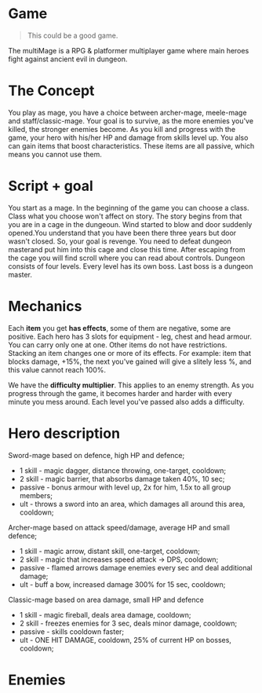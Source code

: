 # Game

> This could be a good game. 

The multiMage is a RPG & platformer multiplayer game where main heroes fight 
against ancient evil in dungeon.

# The Concept
You play as mage, you have a choice between archer-mage, meele-mage and 
staff/classic-mage. Your goal is to survive, as the more enemies you've killed,
the stronger enemies become. As you kill and progress with the game, your hero 
with his/her HP and damage from skills level up. You also can gain items that
boost characteristics. These items are all passive, which means you cannot use them.

# Script + goal
You start as a mage. In the beginning of the game you can choose a class.
Class what you choose won't affect on story.
The story begins from that you are in a cage in the dungeoun.
Wind started to blow and door suddenly opened.You understand that you have been 
there three years but door wasn't closed. So, your goal is revenge. You need to 
defeat dungeon masterand put him into this cage and close this time.
After escaping from the cage you will find scroll where you can read about controls. 
Dungeon consists of four levels. Every level has its own boss. Last boss is a dungeon master.


# Mechanics
Each **item** you get **has effects**, some of them are negative, some are positive.
Each hero has 3 slots for equipment - leg, chest and head armour. 
You can carry only one at one.
Other items do not have restrictions. 
Stacking an item changes one or more of its effects.
For example: item that blocks damage, +15%, the next you've gained will give a 
slitely less %, and this value cannot reach 100%.

We have the **difficulty multiplier**. This applies to an enemy strength.
As you progress through the game, it becomes harder and harder with every minute you mess around.
Each level you've passed also adds a difficulty.

# Hero description
Sword-mage based on defence, high HP and defence;
* 1 skill - magic dagger, distance throwing, one-target, cooldown;
* 2 skill - magic barrier, that absorbs damage taken 40%, 10 sec;
* passive - bonus armour with level up, 2x for him, 1.5x to all group members;
* ult - throws a sword into an area, which damages all around this area, cooldown;


Archer-mage based on attack speed/damage, average HP and small defence;
* 1 skill - magic arrow, distant skill, one-target, cooldown;
* 2 skill - magic that increases speed attack -> DPS, cooldown;
* passive - flamed arrows damage enemies every sec and deal additional damage;
* ult - buff a bow, increased damage 300% for 15 sec, cooldown;


Classic-mage based on area damage, small HP and defence
* 1 skill - magic fireball, deals area damage, cooldown;
* 2 skill - freezes enemies for 3 sec, deals minor damage, cooldown;
* passive - skills cooldown faster;
* ult - ONE HIT DAMAGE, cooldown, 25% of current HP on bosses, cooldown;



# Enemies



